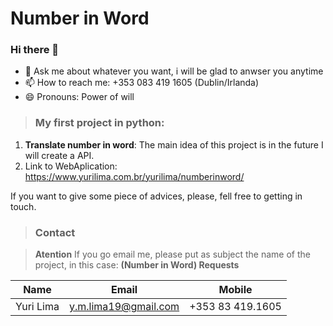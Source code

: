 <!-- Headings --> <!-- Strong --> <!-- Italics --> <!-- Blockquote --> <!-- Links --> <!-- UL --> <!-- OL --> <!-- Images --> <!-- Code Blocks --> <!-- Tables --> 
<!-- Task Lists -->
# Number in Word
### Hi there 👋
- 💬 Ask me about whatever you want, i will be glad to anwser you anytime
- 📫 How to reach me: +353 083 419 1605 (Dublin/Irlanda)
- 😄 Pronouns: Power of will

> ### My first project in python:
1. **Translate number in word**:
  The main idea of this project is in the future I will create a API.
1. Link to WebAplication: https://www.yurilima.com.br/yurilima/numberinword/

If you want to give some piece of advices, please, fell free to getting in touch.
  
> ### Contact

> **Atention** If you go email me, please put as subject the name of the project, in this case: **(Number in Word) Requests**

|  Name |  Email | Mobile  |
|-------|--------|---------|
|  Yuri Lima | y.m.lima19@gmail.com  | +353 83 419.1605  |
